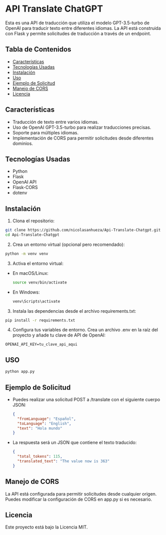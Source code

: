 # API Translate ChatGPT

Esta es una API de traducción que utiliza el modelo GPT-3.5-turbo de OpenAI para traducir texto entre diferentes idiomas. La API está construida con Flask y permite solicitudes de traducción a través de un endpoint.

## Tabla de Contenidos

- [Características](#características)
- [Tecnologías Usadas](#tecnologías-usadas)
- [Instalación](#instalación)
- [Uso](#uso)
- [Ejemplo de Solicitud](#ejemplo-de-solicitud)
- [Manejo de CORS](#manejo-de-cors)
- [Licencia](#licencia)

## Características

- Traducción de texto entre varios idiomas.
- Uso de OpenAI GPT-3.5-turbo para realizar traducciones precisas.
- Soporte para múltiples idiomas.
- Implementación de CORS para permitir solicitudes desde diferentes dominios.

## Tecnologías Usadas

- Python
- Flask
- OpenAI API
- Flask-CORS
- dotenv

## Instalación

1. Clona el repositorio:

  ```bash
  git clone https://github.com/nicolasanhueza/Api-Translate-Chatgpt.git
  cd Api-Translate-Chatgpt
  ```

2. Crea un entorno virtual (opcional pero recomendado):
  
  ```bash
  python -m venv venv
  ```

3. Activa el entorno virtual:

  - En macOS/Linux:

    ```bash
    source venv/bin/activate
    ```
  - En Windows:

    ```bash
    venv\Scripts\activate
    ```

3. Instala las dependencias desde el archivo requirements.txt:

  ```bash
  pip install -r requirements.txt
  ```

4. Configura tus variables de entorno. Crea un archivo .env en la raíz del proyecto y añade tu clave de API de OpenAI:

  `OPENAI_API_KEY=tu_clave_api_aqui`

## USO

  ```bash
  python app.py
  ```

## Ejemplo de Solicitud

- Puedes realizar una solicitud POST a /translate con el siguiente cuerpo JSON:

  ```json
  {
    "fromLanguage": "Español",
    "toLanguage": "English",
    "text": "Hola mundo"
  }

- La respuesta será un JSON que contiene el texto traducido:

  ```json
  {
    "total_tokens": 115,
    "translated_text": "The value now is 363"
  }

## Manejo de CORS

La API está configurada para permitir solicitudes desde cualquier origen. Puedes modificar la configuración de CORS en app.py si es necesario.

## Licencia

Este proyecto está bajo la Licencia MIT.
